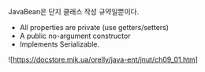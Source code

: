 JavaBean은 단지 클래스 작성 규약일뿐이다.

- All properties are private (use getters/setters)
- A public no-argument constructor
- Implements Serializable.

![https://docstore.mik.ua/orelly/java-ent/jnut/ch09_01.htm]
